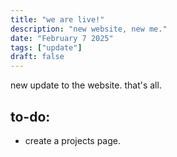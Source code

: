 ```yaml
---
title: "we are live!"
description: "new website, new me."
date: "February 7 2025"
tags: ["update"]
draft: false
---
```


new update to the website. that's all.

## to-do:
- create a projects page.
